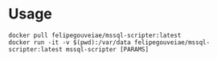 # Usage
    docker pull felipegouveiae/mssql-scripter:latest
    docker run -it -v $(pwd):/var/data felipegouveiae/mssql-scripter:latest mssql-scripter [PARAMS]
